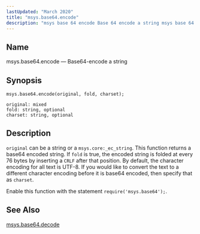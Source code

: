 ```yaml
---
lastUpdated: "March 2020"
title: "msys.base64.encode"
description: "msys base 64 encode Base 64 encode a string msys base 64 encode original fold charset original can be a string or a msys core ec string This function returns a base 64 encoded string If fold is true the encoded string is folded at every 76 bytes by inserting..."
---
```


<a name="lua.ref.msys.base64.encode"></a> 
## Name

msys.base64.encode — Base64-encode a string

<a name="idp17543264"></a> 
## Synopsis

`msys.base64.encode(original, fold, charset);`

```
original: mixed
fold: string, optional
charset: string, optional
```
<a name="idp17546304"></a> 
## Description

`original` can be a string or a `msys.core:_ec_string`. This function returns a base64 encoded string. If `fold` is true, the encoded string is folded at every 76 bytes by inserting a `CRLF` after that position. By default, the character encoding for all text is UTF-8\. If you would like to convert the text to a different character encoding before it is base64 encoded, then specify that as `charset`.

Enable this function with the statement `require('msys.base64');`.

<a name="idp17551584"></a> 
## See Also

[msys.base64.decode](/momentum/4/lua/ref-msys-base-64-decode)